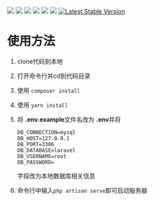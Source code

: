 
![](https://img.shields.io/badge/license-Anti_996-blue.svg)
![](https://img.shields.io/badge/license-MIT-black.svg)
![](https://img.shields.io/badge/language-php-orange.svg)
[![](https://img.shields.io/badge/cnblogs-@Noone-green.svg?colorA=abcdef)](https://blog.csdn.net/weixin_45120915?spm=1010.2135.3001.5113)
![](https://img.shields.io/badge/platform-Windows/MacOS/Linux-lightgrey.svg)
<a href="https://travis-ci.org/onevcat/Kingfisher"><img src="https://img.shields.io/travis/onevcat/Kingfisher/master.svg"></a>
<a href="https://packagist.org/packages/laravel/framework"><img src="https://img.shields.io/packagist/v/laravel/framework" alt="Latest Stable Version"></a>


# 使用方法

1. clone代码到本地

2. 打开命令行并cd到代码目录

3. 使用 `composer install`

4. 使用 `yarn install`

5. 将 <b>.env.example</b>文件名改为 <b>.env</b>并将

   ```
   DB_CONNECTION=mysql
   DB_HOST=127.0.0.1
   DB_PORT=3306
   DB_DATABASE=laravel
   DB_USERNAME=root
   DB_PASSWORD=
   
   ```

   字段改为本地数据库相关信息

6. 命令行中输入`php artisan serve`即可启动服务器
